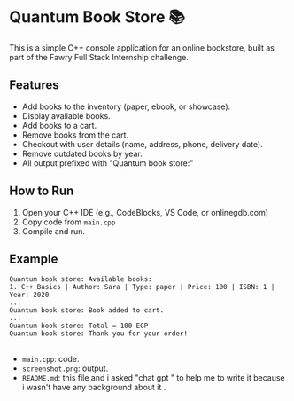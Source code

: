 # Quantum Book Store 📚

This is a simple C++ console application for an online bookstore, built as part of the Fawry Full Stack Internship challenge.

## Features

- Add books to the inventory (paper, ebook, or showcase).
- Display available books.
- Add books to a cart.
- Remove books from the cart.
- Checkout with user details (name, address, phone, delivery date).
- Remove outdated books by year.
- All output prefixed with "Quantum book store:"

## How to Run

1. Open your C++ IDE (e.g., CodeBlocks, VS Code, or onlinegdb.com)
2. Copy code from `main.cpp`
3. Compile and run.

## Example

```
Quantum book store: Available books:
1. C++ Basics | Author: Sara | Type: paper | Price: 100 | ISBN: 1 | Year: 2020
...
Quantum book store: Book added to cart.
...
Quantum book store: Total = 100 EGP
Quantum book store: Thank you for your order!
```
##

- `main.cpp`:  code.
- `screenshot.png`:  output.
- `README.md`:  this file and i asked "chat gpt " to help me to write it because i wasn't have any background about it .

